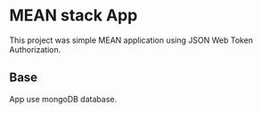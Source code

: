 # MEAN stack App

This project was simple MEAN application using JSON Web Token Authorization.

## Base

App use mongoDB database.

